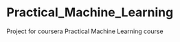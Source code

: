 Practical_Machine_Learning
==========================

Project for coursera Practical Machine Learning course
